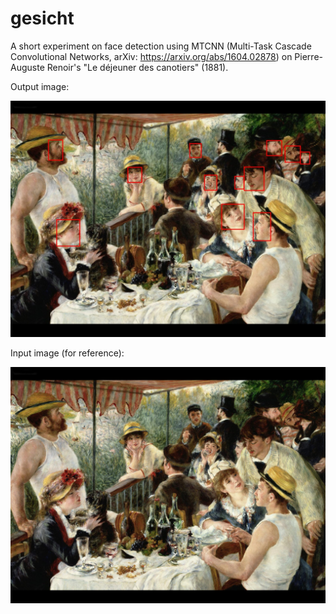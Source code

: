 # gesicht
A short experiment on face detection using MTCNN (Multi-Task Cascade Convolutional Networks, arXiv: https://arxiv.org/abs/1604.02878) on Pierre-Auguste Renoir's "Le déjeuner des canotiers" (1881).


Output image:

![renoir faces](renoir_faces.jpg)

Input image (for reference):

![renoir original](renoir.jpg)
